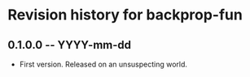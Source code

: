 # Revision history for backprop-fun

## 0.1.0.0  -- YYYY-mm-dd

* First version. Released on an unsuspecting world.
